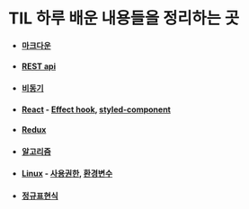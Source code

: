 # TIL 하루 배운 내용들을 정리하는 곳
+ #### [마크다운](https://github.com/gozld5153/TIL/blob/main/%EB%A7%88%ED%81%AC%EB%8B%A4%EC%9A%B4/%EB%A7%88%ED%81%AC%EB%8B%A4%EC%9A%B4.md)
+ #### [REST api](https://github.com/gozld5153/TIL/blob/main/Network/REST%20api.md)
+ #### [비동기](https://github.com/gozld5153/TIL/blob/main/%EB%B9%84%EB%8F%99%EA%B8%B0/%EB%B9%84%EB%8F%99%EA%B8%B0.md)
+ #### [React](https://github.com/gozld5153/TIL/tree/main/React) - [Effect hook](https://github.com/gozld5153/TIL/blob/main/React/Effect%20Hook.md), [styled-component](https://github.com/gozld5153/TIL/blob/main/React/CSS_in_JS.md)
+ #### [Redux](https://github.com/gozld5153/TIL/blob/main/Redux/Redux.md)
+ #### [알고리즘](https://github.com/gozld5153/TIL/tree/main/%EC%95%8C%EA%B3%A0%EB%A6%AC%EC%A6%98)
+ #### [Linux](https://github.com/gozld5153/TIL/tree/main/Linux) - [사용권한](https://github.com/gozld5153/TIL/blob/main/Linux/%EC%82%AC%EC%9A%A9%EA%B6%8C%ED%99%98.md), [환경변수](https://github.com/gozld5153/TIL/blob/main/Linux/%ED%99%98%EA%B2%BD%EB%B3%80%EC%88%98.md)
+ #### [정규표현식](https://github.com/gozld5153/TIL/blob/main/%EC%A0%95%EA%B7%9C%ED%91%9C%ED%98%84%EC%8B%9D/%EC%A0%95%EA%B7%9C%ED%91%9C%ED%98%84%EC%8B%9D.md)